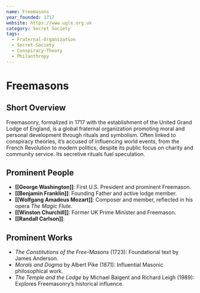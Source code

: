 ```yaml
---
name: Freemasons
year_founded: 1717
website: https://www.ugle.org.uk
category: Secret Society
tags:
  - Fraternal-Organization
  - Secret-Society
  - Conspiracy-Theory
  - Philanthropy
---
```


# Freemasons

## Short Overview
Freemasonry, formalized in 1717 with the establishment of the United Grand Lodge of England, is a global fraternal organization promoting moral and personal development through rituals and symbolism. Often linked to conspiracy theories, it’s accused of influencing world events, from the French Revolution to modern politics, despite its public focus on charity and community service. Its secretive rituals fuel speculation.[](https://www.history.com/articles/secret-societies-freemasons-knights-templar)[](https://www4.acenet.edu/secret-societies-harvard)[](https://www.quora.com/What-is-the-difference-between-Freemasonry-and-other-secret-societies-like-Skull-and-Bones-or-the-Bilderberg-Group)

## Prominent People
- **[[George Washington]]**: First U.S. President and prominent Freemason.
- **[[Benjamin Franklin]]**: Founding Father and active lodge member.
- **[[Wolfgang Amadeus Mozart]]**: Composer and member, reflected in his opera *The Magic Flute*.
- **[[Winston Churchill]]**: Former UK Prime Minister and Freemason.
- **[[Randall Carlson]]**: 

## Prominent Works
- *The Constitutions of the Free-Masons* (1723): Foundational text by James Anderson.
- *Morals and Dogma* by Albert Pike (1871): Influential Masonic philosophical work.
- *The Temple and the Lodge* by Michael Baigent and Richard Leigh (1989): Explores Freemasonry’s historical influence.[](https://www.storytel.com/tv/books/the-worlds-most-dangerous-secret-societies-the-illuminati-freemasons-bilderberg-group-knights-templar-the-jesuits-skull-and-bones-and-others-2801949)
